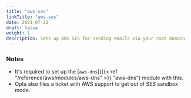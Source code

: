 ```yaml
---
title: "aws-ses"
linkTitle: "aws-ses"
date: 2021-07-21
draft: false
weight: 1
description: Sets up AWS SES for sending emails via your root domain
---
```


### Notes

- It's required to set up the [`aws-dns`]({{< ref "/reference/aws/modules/aws-dns" >}} "aws-dns") module with this.
- Opta also files a ticket with AWS support to get out of SES sandbox mode.
